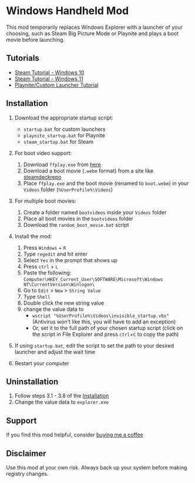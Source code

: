 # Windows Handheld Mod

This mod temporarily replaces Windows Explorer with a launcher of your choosing, such as Steam Big Picture Mode or Playnite and plays a boot movie before launching.


## Tutorials

- [Steam Tutorial - Windows 10](https://youtu.be/n5OU6kmUP78)
- [Steam Tutorial - Windows 11](https://www.youtube.com/watch?v=OrelbRatp8o)
- [Playnite/Custom Launcher Tutorial](https://youtu.be/CrVyp3vLVxM)

## Installation

1. Download the appropriate startup script:
	- `startup.bat` for custom launchers
	- `playnite_startup.bat` for Playnite
	- `steam_startup.bat` for Steam

2. For boot video support:
	1. Download `ffplay.exe` from [here](https://drive.google.com/file/d/1OIdAMXLamuoLGduNiyXLEOcOVNn95Tf5/view?usp=sharing)
	2. Download a boot movie (`.webm` format) from a site like [steamdeckrepo](https://steamdeckrepo.com/)
	3. Place `ffplay.exe` and the boot movie (renamed to `boot.webm`) in your `Videos` folder (`%UserProfile%\Videos`)

2. For multiple boot movies:
	1. Create a folder named `bootvideos` inside your `Videos` folder
	2. Place all boot movies in the `bootvideos` folder
	3. Download the `random_boot_movie.bat` script

3. Install the mod:
	1. Press `Windows` + `R`
	2. Type `regedit` and hit enter
	3. Select `Yes` in the prompt that shows up
	4. Press `ctrl` + `L`
	5. Paste the following: `Computer\HKEY_Current_User\SOFTWARE\Microsoft\Windows NT\CurrentVersion\Winlogon\`
	6. Go to `Edit` > `New` > `String Value`
	7. Type `Shell`
	8. Double click the new string value
	9. change the value data to
		- `wscript "%UserProfile%\Videos\invisible_startup.vbs"` (Antivirus won't like this, you will have to add an exception)
		- Or, set it to the full path of your chosen startup script (click on the script in File Explorer and press `ctrl`+`C` to copy the path)

4. If using `startup.bat`, edit the script to set the path to your desired launcher and adjust the wait time

5. Restart your computer

## Uninstallation

1. Follow steps 3.1 - 3.8 of the [Installation](#installation)
2. Change the value data to `explorer.exe`

## Support

If you find this mod helpful, consider [buying me a coffee](https://buymeacoffee.com/dragonware_decaf)

## Disclaimer

Use this mod at your own risk. Always back up your system before making registry changes.
